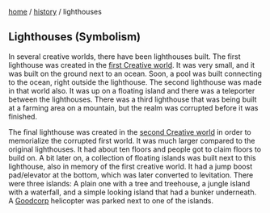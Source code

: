 [home](/) / [history](/history) / lighthouses

## Lighthouses (Symbolism)

In several creative worlds, there have been lighthouses built. The first lighthouse was created in the [first Creative world](/worlds/arc1). It was very small, and it was built on the ground next to an ocean. Soon, a pool was built connecting to the ocean, right outside the lighthouse. The second lighthouse was made in that world also. It was up on a floating island and there was a teleporter between the lighthouses. There was a third lighthouse that was being built at a farming area on a mountain, but the realm was corrupted before it was finished.

The final lighthouse was created in the [second Creative world](/worlds/arc2) in order to memorialize the corrupted first world. It was much larger compared to the original lighthouses. It had about ten floors and people got to claim floors to build on. A bit later on, a collection of floating islands was built next to this lighthouse, also in memory of the first creative world. It had a jump boost pad/elevator at the bottom, which was later converted to levitation. There were three islands: A plain one with a tree and treehouse, a jungle island with a waterfall, and a simple looking island that had a bunker underneath. A [Goodcorp](/history/goodcorp) helicopter was parked next to one of the islands.